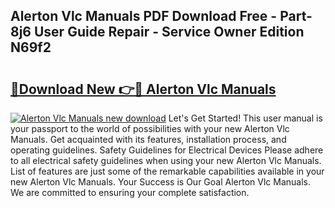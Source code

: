 ## Alerton Vlc Manuals PDF Download Free - Part-8j6 User Guide Repair - Service Owner Edition N69f2

# <h2><a href="http://bc54779.oget.top/?id=Alerton+Vlc+Manuals">🔗Download New 👉🔴 Alerton Vlc Manuals</a></h2>

[![Alerton Vlc Manuals new download](https://i.imgur.com/5g1atiW.png)](http://bc54779.oget.top/?id=Alerton+Vlc+Manuals)
Let's Get Started! This user manual is your passport to the world of possibilities with your new Alerton Vlc Manuals. Get acquainted with its features, installation process, and operating guidelines. Safety Guidelines for Electrical Devices Please adhere to all electrical safety guidelines when using your new Alerton Vlc Manuals. List of features are just some of the remarkable capabilities available in your new Alerton Vlc Manuals. Your Success is Our Goal Alerton Vlc Manuals. We are committed to ensuring your complete satisfaction.
